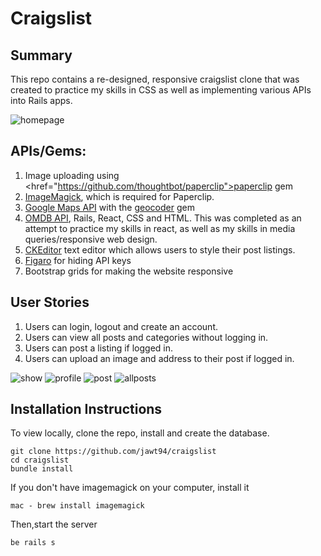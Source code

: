 Craigslist
=================
Summary
-------
This repo contains a re-designed, responsive craigslist clone that was created to practice my skills in CSS as well as implementing various APIs into Rails apps.

![homepage](https://cloud.githubusercontent.com/assets/22533214/25117294/75a93ec0-23df-11e7-8560-c2fe6c380322.png)

APIs/Gems:
-------
1. Image uploading using <href="https://github.com/thoughtbot/paperclip">paperclip</a> gem
2. <a href="https://github.com/thoughtbot/paperclip#image-processor">ImageMagick</a>, which is required for Paperclip.
3. <a href="https://developers.google.com/maps/web/">Google Maps API</a> with the <a href="https://github.com/alexreisner/geocoder"> geocoder</a> gem
4. <a href="https://www.omdbapi.com/">OMDB API</a>, Rails, React, CSS and HTML. This was completed as an attempt to practice my skills in react, as well as my skills in media queries/responsive web design.
5. <a href= "https://www.ckeditor.com">CKEditor</a> text editor which allows users to style their post listings.
6. <a href="https://github.com/laserlemon/figaro">Figaro</a> for hiding API keys
7. Bootstrap grids for making the website responsive

User Stories
-------
1. Users can login, logout and create an account.
2. Users can view all posts and categories without logging in.
3. Users can post a listing if logged in.
4. Users can upload an image and address to their post if logged in.

![show](https://cloud.githubusercontent.com/assets/22533214/25117292/75a8724c-23df-11e7-9f4b-0ed4c9898a0a.png)
![profile](https://cloud.githubusercontent.com/assets/22533214/25117295/75a99adc-23df-11e7-8119-3030ea75dabf.png)
![post](https://cloud.githubusercontent.com/assets/22533214/25117291/759dc90a-23df-11e7-9d1e-0a696a62c700.png)
![allposts](https://cloud.githubusercontent.com/assets/22533214/25117293/75a8b9a0-23df-11e7-846e-84ab82b9e3cd.png)

Installation Instructions
-------
To view locally, clone the repo, install and create the database.
```
git clone https://github.com/jawt94/craigslist
cd craigslist
bundle install
```

If you don't have imagemagick on your computer, install it
```
mac - brew install imagemagick
```

Then,start the server
```
be rails s
```
